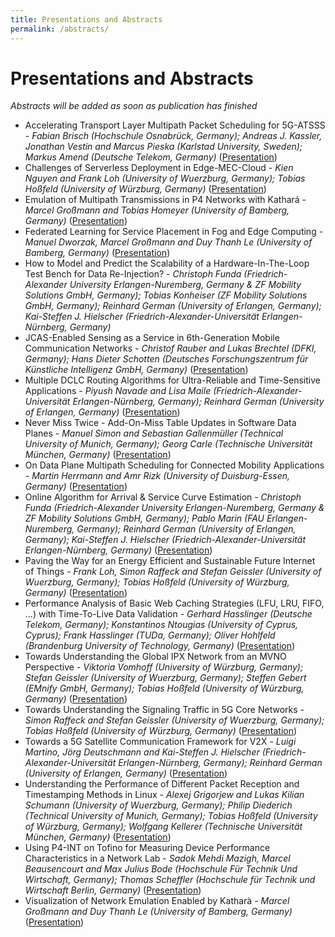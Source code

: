 ```yaml
---
title: Presentations and Abstracts
permalink: /abstracts/
---
```


# Presentations and Abstracts 

_Abstracts will be added as soon as publication has finished_

- Accelerating Transport Layer Multipath Packet Scheduling for 5G-ATSSS - *Fabian Brisch (Hochschule Osnabrück, Germany); Andreas J. Kassler, Jonathan Vestin and Marcus Pieska (Karlstad University, Sweden); Markus Amend (Deutsche Telekom, Germany)* (<a href="{{ '/assets/slides/fabian_brisch.pdf' | relative_url }}">Presentation</a>)
- Challenges of Serverless Deployment in Edge-MEC-Cloud - *Kien Nguyen and Frank Loh (University of Wuerzburg, Germany); Tobias Hoßfeld (University of Würzburg, Germany)* (<a href="{{ '/assets/slides/kien_nguyen.pdf' | relative_url }}">Presentation</a>)
- Emulation of Multipath Transmissions in P4 Networks with Kathará - *Marcel Großmann and Tobias Homeyer (University of Bamberg, Germany)* (<a href="{{ '/assets/slides/tobias_homeyer.pdf' | relative_url }}">Presentation</a>)
- Federated Learning for Service Placement in Fog and Edge Computing - *Manuel Dworzak, Marcel Großmann and Duy Thanh Le (University of Bamberg, Germany)* (<a href="{{ '/assets/slides/duy_thanh_le.pdf' | relative_url }}">Presentation</a>)
- How to Model and Predict the Scalability of a Hardware-In-The-Loop Test Bench for Data Re-Injection? - *Christoph Funda (Friedrich-Alexander University Erlangen-Nuremberg, Germany & ZF Mobility Solutions GmbH, Germany); Tobias Konheiser (ZF Mobility Solutions GmbH, Germany); Reinhard German (University of Erlangen, Germany); Kai-Steffen J. Hielscher (Friedrich-Alexander-Universität Erlangen-Nürnberg, Germany)* 
- JCAS-Enabled Sensing as a Service in 6th-Generation Mobile Communication Networks - *Christof Rauber and Lukas Brechtel (DFKI, Germany); Hans Dieter Schotten (Deutsches Forschungszentrum für Künstliche Intelligenz GmbH, Germany)* (<a href="{{ '/assets/slides/christoph_rauber.pdf' | relative_url }}">Presentation</a>)
- Multiple DCLC Routing Algorithms for Ultra-Reliable and Time-Sensitive Applications - *Piyush Navade and Lisa Maile (Friedrich-Alexander-Universität Erlangen-Nürnberg, Germany); Reinhard German (University of Erlangen, Germany)* (<a href="{{ '/assets/slides/piyush_navade.pdf' | relative_url }}">Presentation</a>)
- Never Miss Twice - Add-On-Miss Table Updates in Software Data Planes - *Manuel Simon and Sebastian Gallenmüller (Technical University of Munich, Germany); Georg Carle (Technische Universität München, Germany)* (<a href="{{ '/assets/slides/manuel_simon.pdf' | relative_url }}">Presentation</a>)
- On Data Plane Multipath Scheduling for Connected Mobility Applications - *Martin Herrmann and Amr Rizk (University of Duisburg-Essen, Germany)* (<a href="{{ '/assets/slides/martin_herrmann.pdf' | relative_url }}">Presentation</a>)
- Online Algorithm for Arrival & Service Curve Estimation - *Christoph Funda (Friedrich-Alexander University Erlangen-Nuremberg, Germany & ZF Mobility Solutions GmbH, Germany); Pablo Marin (FAU Erlangen-Nuremberg, Germany); Reinhard German (University of Erlangen, Germany); Kai-Steffen J. Hielscher (Friedrich-Alexander-Universität Erlangen-Nürnberg, Germany)* (<a href="{{ '/assets/slides/christoph_funda.pdf' | relative_url }}">Presentation</a>)
- Paving the Way for an Energy Efficient and Sustainable Future Internet of Things - *Frank Loh, Simon Raffeck and Stefan Geissler (University of Wuerzburg, Germany); Tobias Hoßfeld (University of Würzburg, Germany)* (<a href="{{ '/assets/slides/frank_loh.pdf' | relative_url }}">Presentation</a>)
- Performance Analysis of Basic Web Caching Strategies (LFU, LRU, FIFO, ...) with Time-To-Live Data Validation - *Gerhard Hasslinger (Deutsche Telekom, Germany); Konstantinos Ntougias (University of Cyprus, Cyprus); Frank Hasslinger (TUDa, Germany); Oliver Hohlfeld (Brandenburg University of Technology, Germany)* (<a href="{{ '/assets/slides/gerhard_hasslinger.pdf' | relative_url }}">Presentation</a>)
- Towards Understanding the Global IPX Network from an MVNO Perspective - *Viktoria Vomhoff (University of Würzburg, Germany); Stefan Geissler (University of Wuerzburg, Germany); Steffen Gebert (EMnify GmbH, Germany); Tobias Hoßfeld (University of Würzburg, Germany)* (<a href="{{ '/assets/slides/viktoria_vomhoff.pdf' | relative_url }}">Presentation</a>)
- Towards Understanding the Signaling Traffic in 5G Core Networks - *Simon Raffeck and Stefan Geissler (University of Wuerzburg, Germany); Tobias Hoßfeld (University of Würzburg, Germany)* (<a href="{{ '/assets/slides/simon_raffeck.pdf' | relative_url }}">Presentation</a>)
- Towards a 5G Satellite Communication Framework for V2X - *Luigi Martino, Jörg Deutschmann and Kai-Steffen J. Hielscher (Friedrich-Alexander-Universität Erlangen-Nürnberg, Germany); Reinhard German (University of Erlangen, Germany)* (<a href="{{ '/assets/slides/luigi_martino.pdf' | relative_url }}">Presentation</a>)
- Understanding the Performance of Different Packet Reception and Timestamping Methods in Linux - *Alexej Grigorjew and Lukas Kilian Schumann (University of Wuerzburg, Germany); Philip Diederich (Technical University of Munich, Germany); Tobias Hoßfeld (University of Würzburg, Germany); Wolfgang Kellerer (Technische Universität München, Germany)* (<a href="{{ '/assets/slides/alexej_grigorjew.pdf' | relative_url }}">Presentation</a>)
- Using P4-INT on Tofino for Measuring Device Performance Characteristics in a Network Lab - *Sadok Mehdi Mazigh, Marcel Beausencourt and Max Julius Bode (Hochschule Für Technik Und Wirtschaft, Germany); Thomas Scheffler (Hochschule für Technik und Wirtschaft Berlin, Germany)* (<a href="{{ '/assets/slides/max_julius_bode.pdf' | relative_url }}">Presentation</a>)
- Visualization of Network Emulation Enabled by Katharà - *Marcel Großmann and Duy Thanh Le (University of Bamberg, Germany)* (<a href="{{ '/assets/slides/marcel_grossmann.pdf' | relative_url }}">Presentation</a>)






